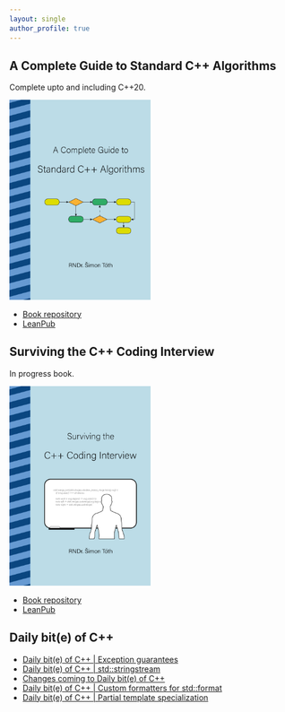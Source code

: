 ```yaml
---
layout: single
author_profile: true
---
```


## A Complete Guide to Standard C++ Algorithms

Complete upto and including C++20.

[<img src="assets/images/book_algorithms_cover.png" width="50%">](https://leanpub.com/cpp-algorithms-guide)

- [Book repository](https://github.com/HappyCerberus/book-cpp-algorithms)
- [LeanPub](https://leanpub.com/cpp-algorithms-guide)

## Surviving the C++ Coding Interview

In progress book.

[<img src="assets/images/book_coding_interview_cover.png" width="50%">](https://leanpub.com/cpp-coding-interview)

- [Book repository](https://leanpub.com/cpp-coding-interview)
- [LeanPub](https://leanpub.com/cpp-coding-interview)

## Daily bit(e) of C++

<ul>
<!-- SUBSTACK:START --><li><a href="https://medium.com/@simontoth/daily-bit-e-of-c-exception-guarantees-7a6693db5fc3?source=rss-1e1de1006a93------2">Daily bit&lpar;e&rpar; of C++ | Exception guarantees</a></li><li><a href="https://medium.com/@simontoth/daily-bit-e-of-c-std-stringstream-ec4b17b7d565?source=rss-1e1de1006a93------2">Daily bit&lpar;e&rpar; of C++ | std::stringstream</a></li><li><a href="https://medium.com/@simontoth/changes-coming-to-daily-bit-e-of-c-1a5a6f263417?source=rss-1e1de1006a93------2">Changes coming to Daily bit&lpar;e&rpar; of C++</a></li><li><a href="https://medium.com/@simontoth/daily-bit-e-of-c-custom-formatters-for-std-format-2d43f9827fd2?source=rss-1e1de1006a93------2">Daily bit&lpar;e&rpar; of C++ | Custom formatters for std::format</a></li><li><a href="https://medium.com/@simontoth/daily-bit-e-of-c-partial-template-specialization-91fc3eabb292?source=rss-1e1de1006a93------2">Daily bit&lpar;e&rpar; of C++ | Partial template specialization</a></li><!-- SUBSTACK:END -->
</ul>